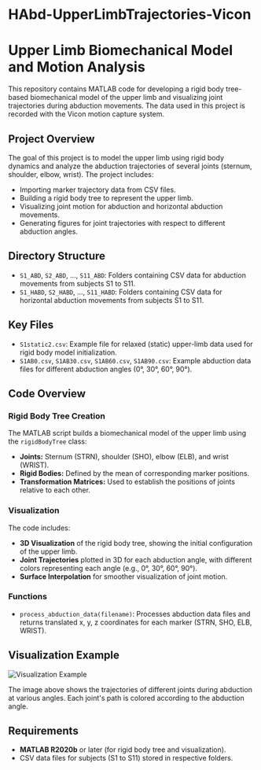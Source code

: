 # HAbd-UpperLimbTrajectories-Vicon
# Upper Limb Biomechanical Model and Motion Analysis

This repository contains MATLAB code for developing a rigid body tree-based biomechanical model of the upper limb and visualizing joint trajectories during abduction movements. The data used in this project is recorded with the Vicon motion capture system.

## Project Overview

The goal of this project is to model the upper limb using rigid body dynamics and analyze the abduction trajectories of several joints (sternum, shoulder, elbow, wrist). The project includes:
- Importing marker trajectory data from CSV files.
- Building a rigid body tree to represent the upper limb.
- Visualizing joint motion for abduction and horizontal abduction movements.
- Generating figures for joint trajectories with respect to different abduction angles.

## Directory Structure

- `S1_ABD`, `S2_ABD`, ..., `S11_ABD`: Folders containing CSV data for abduction movements from subjects S1 to S11.
- `S1_HABD`, `S2_HABD`, ..., `S11_HABD`: Folders containing CSV data for horizontal abduction movements from subjects S1 to S11.

## Key Files

- `S1static2.csv`: Example file for relaxed (static) upper-limb data used for rigid body model initialization.
- `S1AB0.csv`, `S1AB30.csv`, `S1AB60.csv`, `S1AB90.csv`: Example abduction data files for different abduction angles (0°, 30°, 60°, 90°).

## Code Overview

### Rigid Body Tree Creation

The MATLAB script builds a biomechanical model of the upper limb using the `rigidBodyTree` class:
- **Joints:** Sternum (STRN), shoulder (SHO), elbow (ELB), and wrist (WRIST).
- **Rigid Bodies:** Defined by the mean of corresponding marker positions.
- **Transformation Matrices:** Used to establish the positions of joints relative to each other.

### Visualization

The code includes:
- **3D Visualization** of the rigid body tree, showing the initial configuration of the upper limb.
- **Joint Trajectories** plotted in 3D for each abduction angle, with different colors representing each angle (e.g., 0°, 30°, 60°, 90°).
- **Surface Interpolation** for smoother visualization of joint motion.

### Functions

- `process_abduction_data(filename)`: Processes abduction data files and returns translated x, y, z coordinates for each marker (STRN, SHO, ELB, WRIST).
  
## Visualization Example

![Visualization Example](path/to/visualization/image.png)

The image above shows the trajectories of different joints during abduction at various angles. Each joint's path is colored according to the abduction angle.

## Requirements

- **MATLAB R2020b** or later (for rigid body tree and visualization).
- CSV data files for subjects (S1 to S11) stored in respective folders.
